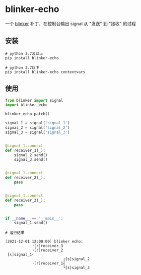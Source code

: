 # blinker-echo

一个 [blinker](https://pythonhosted.org/blinker/) 补丁，在控制台输出 signal 从 "发送" 到 "接收" 的过程

## 安装

```shell
# python 3.7及以上
pip install blinker-echo

# python 3.7以下
pip install blinker-echo contextvars
```

## 使用

```python
from blinker import signal
import blinker_echo

blinker_echo.patch()

signal_1 = signal('signal_1')
signal_2 = signal('signal_2')
signal_3 = signal('signal_3')


@signal_1.connect
def receiver_1(_):
    signal_2.send()
    signal_3.send()


@signal_1.connect
def receiver_2(_):
    pass


@signal_1.connect
def receiver_3(_):
    pass


if __name__ == '__main__':
    signal_1.send()
```

```
# 运行结果

[2021-12-01 12:00:00] blinker echo:
            ┌[r]receiver_3
            ├[r]receiver_2
 [s]signal_1┤
            │             ┌[s]signal_2
            └[r]receiver_1┤
                          └[s]signal_3
```